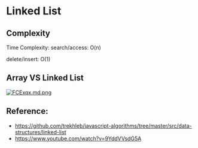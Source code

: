 
# Linked List

## Complexity
Time Complexity: 
search/access: O(n)

delete/insert: O(1)

## Array VS Linked List
[![FCExqx.md.png](https://s1.ax1x.com/2018/11/21/FCExqx.md.png)](https://imgchr.com/i/FCExqx)

## Reference:
- https://github.com/trekhleb/javascript-algorithms/tree/master/src/data-structures/linked-list
- https://www.youtube.com/watch?v=9YddVVsdG5A
